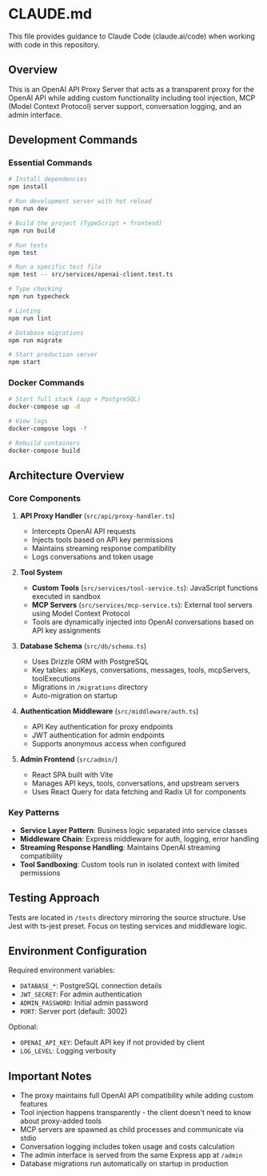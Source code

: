 # CLAUDE.md

This file provides guidance to Claude Code (claude.ai/code) when working with code in this repository.

## Overview

This is an OpenAI API Proxy Server that acts as a transparent proxy for the OpenAI API while adding custom functionality including tool injection, MCP (Model Context Protocol) server support, conversation logging, and an admin interface.

## Development Commands

### Essential Commands
```bash
# Install dependencies
npm install

# Run development server with hot reload
npm run dev

# Build the project (TypeScript + frontend)
npm run build

# Run tests
npm test

# Run a specific test file
npm test -- src/services/openai-client.test.ts

# Type checking
npm run typecheck

# Linting
npm run lint

# Database migrations
npm run migrate

# Start production server
npm start
```

### Docker Commands
```bash
# Start full stack (app + PostgreSQL)
docker-compose up -d

# View logs
docker-compose logs -f

# Rebuild containers
docker-compose build
```

## Architecture Overview

### Core Components

1. **API Proxy Handler** (`src/api/proxy-handler.ts`)
   - Intercepts OpenAI API requests
   - Injects tools based on API key permissions
   - Maintains streaming response compatibility
   - Logs conversations and token usage

2. **Tool System**
   - **Custom Tools** (`src/services/tool-service.ts`): JavaScript functions executed in sandbox
   - **MCP Servers** (`src/services/mcp-service.ts`): External tool servers using Model Context Protocol
   - Tools are dynamically injected into OpenAI conversations based on API key assignments

3. **Database Schema** (`src/db/schema.ts`)
   - Uses Drizzle ORM with PostgreSQL
   - Key tables: apiKeys, conversations, messages, tools, mcpServers, toolExecutions
   - Migrations in `/migrations` directory
   - Auto-migration on startup

4. **Authentication Middleware** (`src/middleware/auth.ts`)
   - API Key authentication for proxy endpoints
   - JWT authentication for admin endpoints
   - Supports anonymous access when configured

5. **Admin Frontend** (`src/admin/`)
   - React SPA built with Vite
   - Manages API keys, tools, conversations, and upstream servers
   - Uses React Query for data fetching and Radix UI for components

### Key Patterns

- **Service Layer Pattern**: Business logic separated into service classes
- **Middleware Chain**: Express middleware for auth, logging, error handling
- **Streaming Response Handling**: Maintains OpenAI streaming compatibility
- **Tool Sandboxing**: Custom tools run in isolated context with limited permissions

## Testing Approach

Tests are located in `/tests` directory mirroring the source structure. Use Jest with ts-jest preset. Focus on testing services and middleware logic.

## Environment Configuration

Required environment variables:
- `DATABASE_*`: PostgreSQL connection details
- `JWT_SECRET`: For admin authentication
- `ADMIN_PASSWORD`: Initial admin password
- `PORT`: Server port (default: 3002)

Optional:
- `OPENAI_API_KEY`: Default API key if not provided by client
- `LOG_LEVEL`: Logging verbosity

## Important Notes

- The proxy maintains full OpenAI API compatibility while adding custom features
- Tool injection happens transparently - the client doesn't need to know about proxy-added tools
- MCP servers are spawned as child processes and communicate via stdio
- Conversation logging includes token usage and costs calculation
- The admin interface is served from the same Express app at `/admin`
- Database migrations run automatically on startup in production